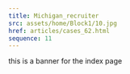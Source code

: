 ```yaml
---
title: Michigan_recruiter
src: assets/home/Block1/10.jpg
href: articles/cases_62.html
sequence: 11
---
```


this is a banner for the index page